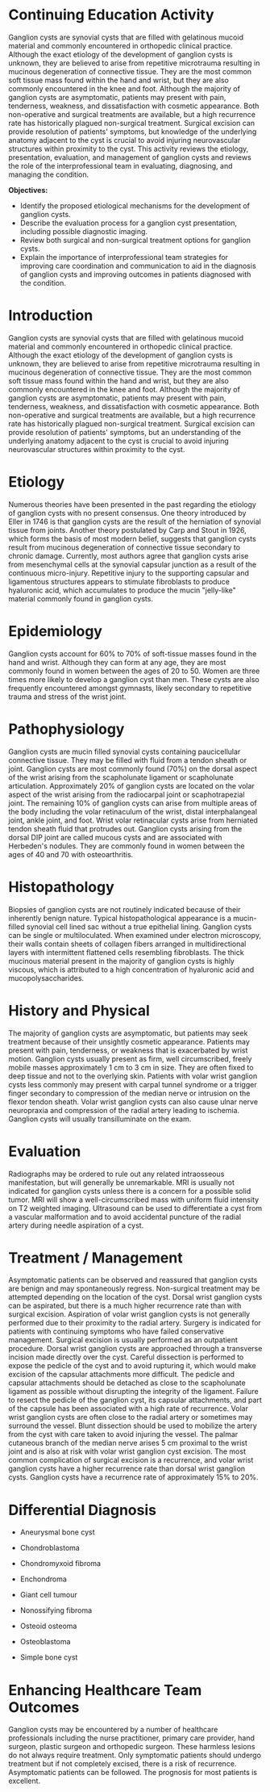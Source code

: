 # Continuing Education Activity

Ganglion cysts are synovial cysts that are filled with gelatinous mucoid material and commonly encountered in orthopedic clinical practice. Although the exact etiology of the development of ganglion cysts is unknown, they are believed to arise from repetitive microtrauma resulting in mucinous degeneration of connective tissue. They are the most common soft tissue mass found within the hand and wrist, but they are also commonly encountered in the knee and foot. Although the majority of ganglion cysts are asymptomatic, patients may present with pain, tenderness, weakness, and dissatisfaction with cosmetic appearance. Both non-operative and surgical treatments are available, but a high recurrence rate has historically plagued non-surgical treatment. Surgical excision can provide resolution of patients' symptoms, but knowledge of the underlying anatomy adjacent to the cyst is crucial to avoid injuring neurovascular structures within proximity to the cyst. This activity reviews the etiology, presentation, evaluation, and management of ganglion cysts and reviews the role of the interprofessional team in evaluating, diagnosing, and managing the condition.

**Objectives:**
- Identify the proposed etiological mechanisms for the development of ganglion cysts.
- Describe the evaluation process for a ganglion cyst presentation, including possible diagnostic imaging.
- Review both surgical and non-surgical treatment options for ganglion cysts.
- Explain the importance of interprofessional team strategies for improving care coordination and communication to aid in the diagnosis of ganglion cysts and improving outcomes in patients diagnosed with the condition.

# Introduction

Ganglion cysts are synovial cysts that are filled with gelatinous mucoid material and commonly encountered in orthopedic clinical practice. Although the exact etiology of the development of ganglion cysts is unknown, they are believed to arise from repetitive microtrauma resulting in mucinous degeneration of connective tissue. They are the most common soft tissue mass found within the hand and wrist, but they are also commonly encountered in the knee and foot. Although the majority of ganglion cysts are asymptomatic, patients may present with pain, tenderness, weakness, and dissatisfaction with cosmetic appearance. Both non-operative and surgical treatments are available, but a high recurrence rate has historically plagued non-surgical treatment. Surgical excision can provide resolution of patients' symptoms, but an understanding of the underlying anatomy adjacent to the cyst is crucial to avoid injuring neurovascular structures within proximity to the cyst.

# Etiology

Numerous theories have been presented in the past regarding the etiology of ganglion cysts with no present consensus. One theory introduced by Eller in 1746 is that ganglion cysts are the result of the herniation of synovial tissue from joints. Another theory postulated by Carp and Stout in 1926, which forms the basis of most modern belief, suggests that ganglion cysts result from mucinous degeneration of connective tissue secondary to chronic damage. Currently, most authors agree that ganglion cysts arise from mesenchymal cells at the synovial capsular junction as a result of the continuous micro-injury. Repetitive injury to the supporting capsular and ligamentous structures appears to stimulate fibroblasts to produce hyaluronic acid, which accumulates to produce the mucin "jelly-like" material commonly found in ganglion cysts.

# Epidemiology

Ganglion cysts account for 60% to 70% of soft-tissue masses found in the hand and wrist. Although they can form at any age, they are most commonly found in women between the ages of 20 to 50. Women are three times more likely to develop a ganglion cyst than men. These cysts are also frequently encountered amongst gymnasts, likely secondary to repetitive trauma and stress of the wrist joint.

# Pathophysiology

Ganglion cysts are mucin filled synovial cysts containing paucicellular connective tissue. They may be filled with fluid from a tendon sheath or joint. Ganglion cysts are most commonly found (70%) on the dorsal aspect of the wrist arising from the scapholunate ligament or scapholunate articulation. Approximately 20% of ganglion cysts are located on the volar aspect of the wrist arising from the radiocarpal joint or scaphotrapezial joint. The remaining 10% of ganglion cysts can arise from multiple areas of the body including the volar retinaculum of the wrist, distal interphalangeal joint, ankle joint, and foot. Wrist volar retinacular cysts arise from herniated tendon sheath fluid that protrudes out. Ganglion cysts arising from the dorsal DIP joint are called mucous cysts and are associated with Herbeden's nodules. They are commonly found in women between the ages of 40 and 70 with osteoarthritis.

# Histopathology

Biopsies of ganglion cysts are not routinely indicated because of their inherently benign nature. Typical histopathological appearance is a mucin-filled synovial cell lined sac without a true epithelial lining. Ganglion cysts can be single or multiloculated. When examined under electron microscopy, their walls contain sheets of collagen fibers arranged in multidirectional layers with intermittent flattened cells resembling fibroblasts. The thick mucinous material present in the majority of ganglion cysts is highly viscous, which is attributed to a high concentration of hyaluronic acid and mucopolysaccharides.

# History and Physical

The majority of ganglion cysts are asymptomatic, but patients may seek treatment because of their unsightly cosmetic appearance. Patients may present with pain, tenderness, or weakness that is exacerbated by wrist motion. Ganglion cysts usually present as firm, well circumscribed, freely mobile masses approximately 1 cm to 3 cm in size. They are often fixed to deep tissue and not to the overlying skin. Patients with volar wrist ganglion cysts less commonly may present with carpal tunnel syndrome or a trigger finger secondary to compression of the median nerve or intrusion on the flexor tendon sheath. Volar wrist ganglion cysts can also cause ulnar nerve neuropraxia and compression of the radial artery leading to ischemia. Ganglion cysts will usually transilluminate on the exam.

# Evaluation

Radiographs may be ordered to rule out any related intraosseous manifestation, but will generally be unremarkable. MRI is usually not indicated for ganglion cysts unless there is a concern for a possible solid tumor. MRI will show a well-circumscribed mass with uniform fluid intensity on T2 weighted imaging. Ultrasound can be used to differentiate a cyst from a vascular malformation and to avoid accidental puncture of the radial artery during needle aspiration of a cyst.

# Treatment / Management

Asymptomatic patients can be observed and reassured that ganglion cysts are benign and may spontaneously regress. Non-surgical treatment may be attempted depending on the location of the cyst. Dorsal wrist ganglion cysts can be aspirated, but there is a much higher recurrence rate than with surgical excision. Aspiration of volar wrist ganglion cysts is not generally performed due to their proximity to the radial artery. Surgery is indicated for patients with continuing symptoms who have failed conservative management. Surgical excision is usually performed as an outpatient procedure. Dorsal wrist ganglion cysts are approached through a transverse incision made directly over the cyst. Careful dissection is performed to expose the pedicle of the cyst and to avoid rupturing it, which would make excision of the capsular attachments more difficult. The pedicle and capsular attachments should be detached as close to the scapholunate ligament as possible without disrupting the integrity of the ligament. Failure to resect the pedicle of the ganglion cyst, its capsular attachments, and part of the capsule has been associated with a high rate of recurrence. Volar wrist ganglion cysts are often close to the radial artery or sometimes may surround the vessel. Blunt dissection should be used to mobilize the artery from the cyst with care taken to avoid injuring the vessel. The palmar cutaneous branch of the median nerve arises 5 cm proximal to the wrist joint and is also at risk with volar wrist ganglion cyst excision. The most common complication of surgical excision is a recurrence, and volar wrist ganglion cysts have a higher recurrence rate than dorsal wrist ganglion cysts. Ganglion cysts have a recurrence rate of approximately 15% to 20%.

# Differential Diagnosis

- Aneurysmal bone cyst

- Chondroblastoma

- Chondromyxoid fibroma

- Enchondroma

- Giant cell tumour

- Nonossifying fibroma

- Osteoid osteoma

- Osteoblastoma

- Simple bone cyst

# Enhancing Healthcare Team Outcomes

Ganglion cysts may be encountered by a number of healthcare professionals including the nurse practitioner, primary care provider, hand surgeon, plastic surgeon and orthopedic surgeon. These harmless lesions do not always require treatment. Only symptomatic patients should undergo treatment but if not completely excised, there is a risk of recurrence. Asymptomatic patients can be followed. The prognosis for most patients is excellent.